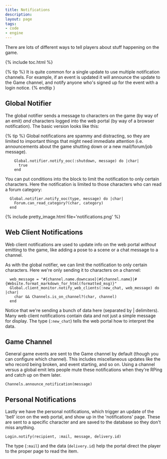 ```yaml
---
title: Notifications
description: 
layout: page
tags:
- code
- engine
---
```


There are lots of different ways to tell players about stuff happening on the game.

{% include toc.html %}

{% tip %}
It is quite common for a single update to use multiple notification channels. For example, if an event is updated it will announce the update to the Game channel, and notify anyone who's signed up for the event with a login notice.
{% endtip }

## Global Notifier

The global notifier sends a message to characters on the game (by way of an emit) _and_ characters logged into the web portal (by way of a browser notification).  The basic version looks like this:

{% tip %}
Global notifications are spammy and distracting, so they are limited to important things that might need immediate attention (i.e. announcements about the game shutting down or a new mail/forum/job message). 

        Global.notifier.notify_ooc(:shutdown, message) do |char|
          true
        end

You can put conditions into the block to limit the notification to only certain characters.  Here the notification is limited to those characters who can read a forum category:

      Global.notifier.notify_ooc(type, message) do |char|
        Forum.can_read_category?(char, category)
      end

{% include pretty_image.html file='notifications.png' %}

## Web Client Notifications

Web client notifications are used to update info on the web portal _without_ emitting to the game, like adding a pose to a scene or a chat message to a channel.

As with the global notifier, we can limit the notification to only certain characters.  Here we're only sending it to characters on a channel:

      web_message = "#{channel.name.downcase}|#{channel.name}|#{Website.format_markdown_for_html(formatted_msg)}"
      Global.client_monitor.notify_web_clients(:new_chat, web_message) do |char|
        char && Channels.is_on_channel?(char, channel)
      end

Notice that we're sending a bunch of data here (separated by | delimiters). Many web client notifications contain data and not just a simple message for display.  The type (`:new_chat`) tells the web portal how to interpret the data.

## Game Channel

General game events are sent to the Game channel by default (though you can configure which channel). This includes miscellaneous updates like the who record being broken, and event starting, and so on.  Using a channel versus a global emit lets people mute these notifications when they're RPing and catch up on them later.

    Channels.announce_notification(message)

## Personal Notifications

Lastly we have the personal notifications, which trigger an update of the 'bell' icon on the web portal, and show up in the 'notifications' page. These are sent to a specific character and are saved to the database so they don't miss anything.

    Login.notify(recipient, :mail, message, delivery.id)

The type (`:mail`) and the data (`delivery.id`) help the portal direct the player to the proper page to read the item.
